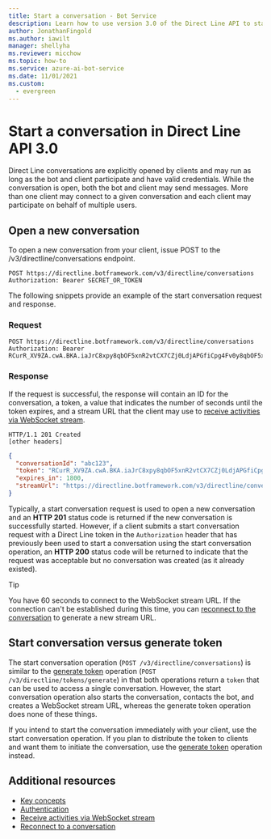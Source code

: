 ```yaml
---
title: Start a conversation - Bot Service
description: Learn how to use version 3.0 of the Direct Line API to start conversations with bots. Find out how the start conversation and generate token operations differ.
author: JonathanFingold
ms.author: iawilt
manager: shellyha
ms.reviewer: micchow
ms.topic: how-to
ms.service: azure-ai-bot-service
ms.date: 11/01/2021
ms.custom:
  - evergreen
---
```


# Start a conversation in Direct Line API 3.0

Direct Line conversations are explicitly opened by clients and may run as long as the bot and client participate and have valid credentials. While the conversation is open, both the bot and client may send messages. More than one client may connect to a given conversation and each client may participate on behalf of multiple users.

## Open a new conversation

To open a new conversation from your client, issue POST to the /v3/directline/conversations endpoint.

```http
POST https://directline.botframework.com/v3/directline/conversations
Authorization: Bearer SECRET_OR_TOKEN
```

The following snippets provide an example of the start conversation request and response.

### Request

```http
POST https://directline.botframework.com/v3/directline/conversations
Authorization: Bearer RCurR_XV9ZA.cwA.BKA.iaJrC8xpy8qbOF5xnR2vtCX7CZj0LdjAPGfiCpg4Fv0y8qbOF5xPGfiCpg4Fv0y8qqbOF5x8qbOF5xn
```

### Response

If the request is successful, the response will contain an ID for the conversation, a token, a value that indicates the number of seconds until the token expires, and a stream URL that the client may use to [receive activities via WebSocket stream](bot-framework-rest-direct-line-3-0-receive-activities.md#connect-via-websocket).

```http
HTTP/1.1 201 Created
[other headers]
```

```json
{
  "conversationId": "abc123",
  "token": "RCurR_XV9ZA.cwA.BKA.iaJrC8xpy8qbOF5xnR2vtCX7CZj0LdjAPGfiCpg4Fv0y8qbOF5xPGfiCpg4Fv0y8qqbOF5x8qbOF5xn",
  "expires_in": 1800,
  "streamUrl": "https://directline.botframework.com/v3/directline/conversations/abc123/stream?t=RCurR_XV9ZA.cwA..."
}
```

Typically, a start conversation request is used to open a new conversation and an **HTTP 201** status code is returned if the new conversation is successfully started. However, if a client submits a start conversation request with a Direct Line token in the `Authorization` header that has previously been used to start a conversation using the start conversation operation, an **HTTP 200** status code will be returned to indicate that the request was acceptable but no conversation was created (as it already existed).

> [!TIP]
> You have 60 seconds to connect to the WebSocket stream URL. If the connection can't be established during this time, you can [reconnect to the conversation](bot-framework-rest-direct-line-3-0-reconnect-to-conversation.md) to generate a new stream URL.

## Start conversation versus generate token

The start conversation operation (`POST /v3/directline/conversations`) is similar to the [generate token](bot-framework-rest-direct-line-3-0-authentication.md#generate-token) operation (`POST /v3/directline/tokens/generate`) in that both operations return a `token` that can be used to access a single conversation. However, the start conversation operation also starts the conversation, contacts the bot, and creates a WebSocket stream URL, whereas the generate token operation does none of these things.

If you intend to start the conversation immediately with your client, use the start conversation operation. If you plan to distribute the token to clients and want them to initiate the conversation, use the [generate token](bot-framework-rest-direct-line-3-0-authentication.md#generate-token) operation instead.

## Additional resources

- [Key concepts](bot-framework-rest-direct-line-3-0-concepts.md)
- [Authentication](bot-framework-rest-direct-line-3-0-authentication.md)
- [Receive activities via WebSocket stream](bot-framework-rest-direct-line-3-0-receive-activities.md#connect-via-websocket)
- [Reconnect to a conversation](bot-framework-rest-direct-line-3-0-reconnect-to-conversation.md)
